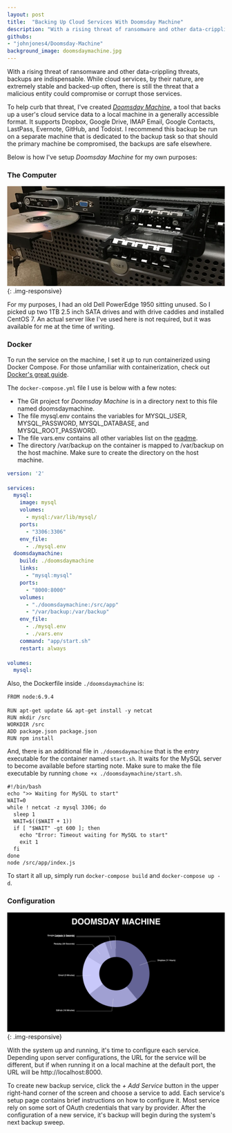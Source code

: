 ```yaml
---
layout: post
title:  "Backing Up Cloud Services With Doomsday Machine"
description: "With a rising threat of ransomware and other data-crippling threats, backups are indispensable. While cloud services, by their nature, are extremely stable and backed-up often, there is still the threat that a malicious entity could compromise or corrupt those services."
githubs:
- "johnjones4/Doomsday-Machine"
background_image: doomsdaymachine.jpg
---
```


With a rising threat of ransomware and other data-crippling threats, backups are indispensable. While cloud services, by their nature, are extremely stable and backed-up often, there is still the threat that a malicious entity could compromise or corrupt those services.

To help curb that threat, I've created [*Doomsday Machine*](https://github.com/johnjones4/Doomsday-Machine), a tool that backs up a user's cloud service data to a local machine in a generally accessible format. It supports Dropbox, Google Drive, IMAP Email, Google Contacts, LastPass, Evernote, GitHub, and Todoist. I recommend this backup be run on a separate machine that is dedicated to the backup task so that should the primary machine be compromised, the backups are safe elsewhere.

Below is how I've setup *Doomsday Machine* for my own purposes:

### The Computer

![Backup server](/img/doomsdaymachine_server.jpg){: .img-responsive}

For my purposes, I had an old Dell PowerEdge 1950 sitting unused. So I picked up two 1TB 2.5 inch SATA drives and with drive caddies and installed CentOS 7. An actual server like I've used here is not required, but it was available for me at the time of writing.

### Docker

To run the service on the machine, I set it up to run containerized using Docker Compose. For those unfamiliar with containerization, check out [Docker's great guide](https://www.docker.com/what-docker).

The `docker-compose.yml` file I use is below with a few notes:

* The Git project for *Doomsday Machine* is in a directory next to this file named doomsdaymachine.
* The file mysql.env contains the variables for MYSQL_USER, MYSQL_PASSWORD, MYSQL_DATABASE, and MYSQL_ROOT_PASSWORD.
* The file vars.env contains all other variables list on the [readme](https://github.com/johnjones4/Doomsday-Machine/blob/master/Readme.md).
* The directory /var/backup on the container is mapped to /var/backup on the host machine. Make sure to create the directory on the host machine.

```yaml
version: '2'

services:
  mysql:
    image: mysql
    volumes:
      - mysql:/var/lib/mysql/
    ports:
      - "3306:3306"
    env_file:
      - ./mysql.env
  doomsdaymachine:
    build: ./doomsdaymachine
    links:
      - "mysql:mysql"
    ports:
      - "8000:8000"
    volumes:
      - "./doomsdaymachine:/src/app"
      - "/var/backup:/var/backup"
    env_file:
      - ./mysql.env
      - ./vars.env
    command: "app/start.sh"
    restart: always

volumes:
  mysql:
```

Also, the Dockerfile inside `./doomsdaymachine` is:

```
FROM node:6.9.4

RUN apt-get update && apt-get install -y netcat
RUN mkdir /src
WORKDIR /src
ADD package.json package.json
RUN npm install
```

And, there is an additional file in `./doomsdaymachine` that is the entry executable for the container named `start.sh`. It waits for the MySQL server to become available before starting note. Make sure to make the file executable by running `chome +x ./doomsdaymachine/start.sh`.

```
#!/bin/bash
echo ">> Waiting for MySQL to start"
WAIT=0
while ! netcat -z mysql 3306; do
  sleep 1
  WAIT=$(($WAIT + 1))
  if [ "$WAIT" -gt 600 ]; then
    echo "Error: Timeout waiting for MySQL to start"
    exit 1
  fi
done
node /src/app/index.js
```

To start it all up, simply run `docker-compose build` and `docker-compose up -d`.

### Configuration

![Doomsday Machine screenshot](https://raw.githubusercontent.com/johnjones4/Doomsday-Machine/master/screenshot.png){: .img-responsive}

With the system up and running, it's time to configure each service. Depending upon server configurations, the URL for the service will be different, but if when running it on a local machine at the default port, the URL will be http://localhost:8000.

To create new backup service, click the *+ Add Service* button in the upper right-hand corner of the screen and choose a service to add. Each service's setup page contains brief instructions on how to configure it. Most service rely on some sort of OAuth credentials that vary by provider. After the configuration of a new service, it's backup will begin during the system's next backup sweep.
